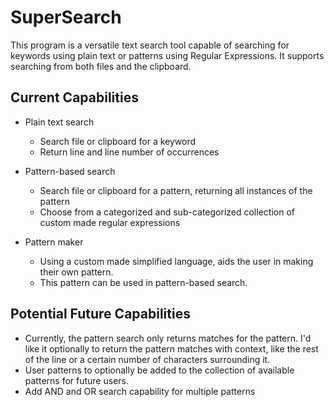 # SuperSearch  

This program is a versatile text search tool capable of searching for keywords using plain text or patterns using Regular Expressions. It supports searching from both files and the clipboard. 

## Current Capabilities
- Plain text search
  - Search file or clipboard for a keyword
  - Return line and line number of occurrences 
  

- Pattern-based search
  - Search file or clipboard for a pattern, returning all instances of the pattern
  - Choose from a categorized and sub-categorized collection of custom made regular expressions
  

- Pattern maker
  - Using a custom made simplified language, aids the user in making their own pattern.
  - This pattern can be used in pattern-based search.


## Potential Future Capabilities
- Currently, the pattern search only returns matches for the pattern. I'd like it optionally to return the pattern matches with context, like the rest of the line or a certain number of characters surrounding it.
- User patterns to optionally be added to the collection of available patterns for future users.
- Add AND and OR search capability for multiple patterns